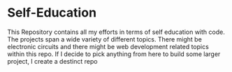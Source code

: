 # Self-Education
This Repository contains all my efforts in terms of self education with code. The projects span a wide variety of different topics. There might be electronic circuits and there might be web development related topics within this repo. If I decide to pick anything from here to build some larger project, I create a destinct repo
